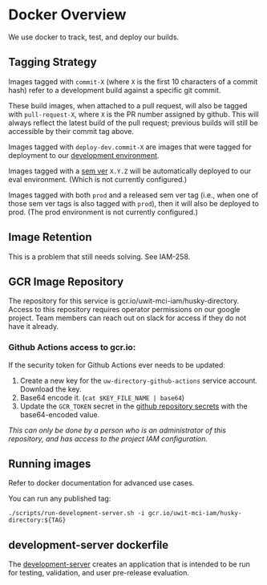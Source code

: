 # Docker Overview

We use docker to track, test, and deploy our builds. 

## Tagging Strategy

Images tagged with `commit-X` (where `X` is the first 10 characters of a commit hash)
refer to a development build against a specific git commit.

These build images, when attached to a pull request, will also be tagged with 
`pull-request-X`, where `X` is the PR number assigned by github. This will always 
reflect the latest build of the pull request; previous builds will still be 
accessible by their commit tag above.

Images tagged with `deploy-dev.commit-X` are images that were tagged for deployment 
to our [development environment](https://github.com/uwit-iam/gcp-k8/tree/master/dev/uw-directory).

Images tagged with a [sem ver](https://www.semver.org) `X.Y.Z` will be automatically 
deployed to our eval environment. (Which is not currently configured.)

Images tagged with both `prod` and a released sem ver tag (i.e., when one of those 
sem ver tags is also tagged with `prod`), then it will also be deployed to prod. 
(The prod environment is not currently configured.)

## Image Retention

This is a problem that still needs solving. See IAM-258.

## GCR Image Repository

The repository for this service is gcr.io/uwit-mci-iam/husky-directory. Access to 
this repository requires operator permissions on our google project. Team members 
can reach out on slack for access if they do not have it already.

### Github Actions access to gcr.io:

If the security token for Github Actions ever needs to be updated:

1. Create a new key for the `uw-directory-github-actions` service account. Download 
   the key. 
1. Base64 encode it. (`cat $KEY_FILE_NAME | base64`)
1. Update the `GCR_TOKEN` secret in the [github repository secrets] with the 
   base64-encoded value.

_This can only be done by a person who is an administrator of this repository, and 
has access to the project IAM configuration._

## Running images

Refer to docker documentation for advanced use cases.

You can run any published tag:

`./scripts/run-development-server.sh -i gcr.io/uwit-mci-iam/husky-directory:${TAG}`


## development-server dockerfile

The [development-server]
creates an application that is intended to be run for testing, validation, and 
user pre-release evaluation.


[development-server]: https://github.com/uwit-iam/uw-husky-directory/tree/main/docker/development-server.dockerfile 
[poetry-base]: https://gcr.io/uwit-mci-iam/poetry
[search-image-tags]: https://github.com/uwit-iam/uw-husky-directory/tree/main/scripts/search-image-tags.sh]
[commits]: commits.md
[gcr.io]: https://gcr.io/uwit-mci-iam/husky-directory
[github repository secrets]: https://github.com/UWIT-IAM/uw-husky-directory/settings/secrets/actions
